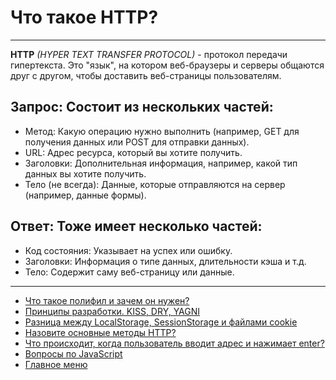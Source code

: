 # Что такое HTTP?

---

**HTTP** _(HYPER TEXT TRANSFER PROTOCOL)_ - протокол передачи гипертекста. Это "язык", на котором веб-браузеры и серверы общаются друг с другом, чтобы доставить веб-страницы пользователям.

## Запрос: Состоит из нескольких частей:

- Метод: Какую операцию нужно выполнить (например, GET для получения данных или POST для отправки данных).
- URL: Адрес ресурса, который вы хотите получить.
- Заголовки: Дополнительная информация, например, какой тип данных вы хотите получить.
- Тело (не всегда): Данные, которые отправляются на сервер (например, данные формы).

## Ответ: Тоже имеет несколько частей:

- Код состояния: Указывает на успех или ошибку.
- Заголовки: Информация о типе данных, длительности кэша и т.д.
- Тело: Содержит саму веб-страницу или данные.

---

- [Что такое полифил и зачем он нужен?](./polifil.md)
- [Принципы разработки. KISS, DRY, YAGNI](./principles.md)
- [Разница между LocalStorage, SessionStorage и файлами cookie](./storageDifference.md)
- [Назовите основные методы HTTP?](./httpMethods.md)
- [Что происходит, когда пользователь вводит адрес и нажимает enter?](./renderPage.md)
- [Вопросы по JavaScript](../javaScript.md)
- [Главное меню](../../README.md)
